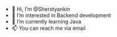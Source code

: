 - 👋 Hi, I’m @Sherstyankin
- 👀 I’m interested in Backend development
- 🌱 I’m currently learning Java
- 📫 You can reach me via email

<!---
Sherstyankin/Sherstyankin is a ✨ special ✨ repository because its `README.md` (this file) appears on your GitHub profile.
You can click the Preview link to take a look at your changes.
--->
